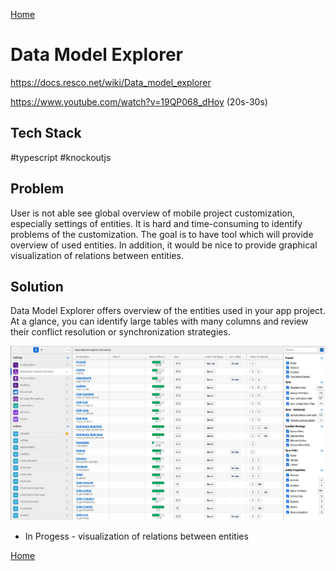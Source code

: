 [Home](../README.md)
# Data Model Explorer

https://docs.resco.net/wiki/Data_model_explorer

https://www.youtube.com/watch?v=19QP068_dHoy (20s-30s)

## Tech Stack
#typescript #knockoutjs

## Problem
User is not able see global overview of mobile project customization, especially settings of entities. It is hard and time-consuming to identify problems of the customization. The goal is to have tool which will provide overview of used entities. In addition, it would be nice to provide graphical visualization of relations between entities.

## Solution
Data Model Explorer offers overview of the entities used in your app project. At a glance, you can identify large tables with many columns and review their conflict resolution or synchronization strategies.

![editor](editor.png)

* In Progess - visualization of relations between entities

[Home](../README.md)
